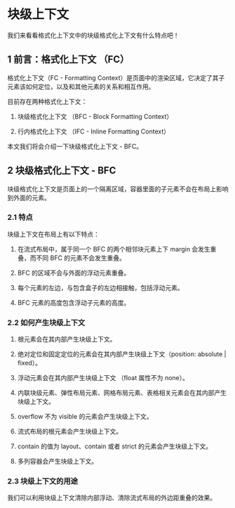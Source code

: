 # 块级上下文

我们来看看格式化上下文中的块级格式化上下文有什么特点吧！

## 1 前言：格式化上下文 （FC）

格式化上下文（FC - Formatting Context）是页面中的渲染区域，它决定了其子元素该如何定位，以及和其他元素的关系和相互作用。

目前存在两种格式化上下文： 

1. 块级格式化上下文 （BFC - Block Formatting Context）

2. 行内格式化上下文 （IFC - Inline Formatting Context）

本文我们将会介绍一下块级格式化上下文 - BFC。

## 2 块级格式化上下文 - BFC 

块级格式化上下文是页面上的一个隔离区域，容器里面的子元素不会在布局上影响到外面的元素。

### 2.1 特点

块级上下文在布局上有以下特点：

1. 在流式布局中，属于同一个 BFC 的两个相邻块元素上下 margin 会发生重叠，而不同 BFC 的元素不会发生重叠。

2. BFC 的区域不会与外面的浮动元素重叠。

3. 每个元素的左边，与包含盒子的左边相接触，包括浮动元素。

4. BFC 元素的高度包含浮动子元素的高度。

### 2.2 如何产生块级上下文

1. 根元素会在其内部产生块级上下文。

2. 绝对定位和固定定位的元素会在其内部产生块级上下文（position: absolute | fixed）。

3. 浮动元素会在其内部产生块级上下文 （float 属性不为 none）。

4. 内联块级元素、弹性布局元素、网格布局元素、表格相关元素会在其内部产生块级上下文。

5. overflow 不为 visible 的元素会产生块级上下文。

6. 流式布局的根元素会产生块级上下文。

7. contain 的值为 layout、contain 或者 strict 的元素会产生块级上下文。

8. 多列容器会产生块级上下文。

### 2.3 块级上下文的用途

我们可以利用块级上下文清除内部浮动、清除流式布局的外边距重叠的效果。